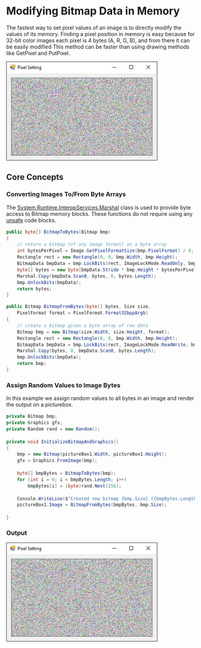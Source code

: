 # Modifying Bitmap Data in Memory
The fastest way to set pixel values of an image is to directly modify the values of its memory. Finding a pixel position in memory is easy because for 32-bit color images each pixel is 4 bytes (A, R, G, B), and from there it can be easily modified This method can be faster than using drawing methods like GetPixel and PutPixel.

![](screenshot.png)

## Core Concepts

### Converting Images To/From Byte Arrays
The [System.Runtime.InteropServices.Marshal](https://docs.microsoft.com/en-us/dotnet/api/system.runtime.interopservices.marshal) class is used to provide byte access to Bitmap memory blocks. These functions do not require using any [unsafe](https://docs.microsoft.com/en-us/dotnet/csharp/language-reference/keywords/unsafe) code blocks.

```cs
public byte[] BitmapToBytes(Bitmap bmp)
{
    // return a bitmap (of any image format) as a byte array
    int bytesPerPixel = Image.GetPixelFormatSize(bmp.PixelFormat) / 8;
    Rectangle rect = new Rectangle(0, 0, bmp.Width, bmp.Height);
    BitmapData bmpData = bmp.LockBits(rect, ImageLockMode.ReadOnly, bmp.PixelFormat);
    byte[] bytes = new byte[bmpData.Stride * bmp.Height * bytesPerPixel];
    Marshal.Copy(bmpData.Scan0, bytes, 0, bytes.Length);
    bmp.UnlockBits(bmpData);
    return bytes;
}
```

```cs
public Bitmap BitmapFromBytes(byte[] bytes, Size size, 
    PixelFormat format = PixelFormat.Format32bppArgb)
{
    // create a bitmap given a byte array of raw data
    Bitmap bmp = new Bitmap(size.Width, size.Height, format);
    Rectangle rect = new Rectangle(0, 0, bmp.Width, bmp.Height);
    BitmapData bmpData = bmp.LockBits(rect, ImageLockMode.ReadWrite, bmp.PixelFormat);
    Marshal.Copy(bytes, 0, bmpData.Scan0, bytes.Length);
    bmp.UnlockBits(bmpData);
    return bmp;
}
```

### Assign Random Values to Image Bytes
In this example we assign random values to all bytes in an image and render the output on a picturebox.
```cs
private Bitmap bmp;
private Graphics gfx;
private Random rand = new Random();

private void InitializeBitmapAndGraphics()
{
    bmp = new Bitmap(pictureBox1.Width, pictureBox1.Height);
    gfx = Graphics.FromImage(bmp);

    byte[] bmpBytes = BitmapToBytes(bmp);
    for (int i = 0; i < bmpBytes.Length; i++)
        bmpBytes[i] = (byte)rand.Next(256);

    Console.WriteLine($"Created new bitmap {bmp.Size} ({bmpBytes.Length} bytes)");
    pictureBox1.Image = BitmapFromBytes(bmpBytes, bmp.Size);

}
```

### Output
![](screenshot.png)